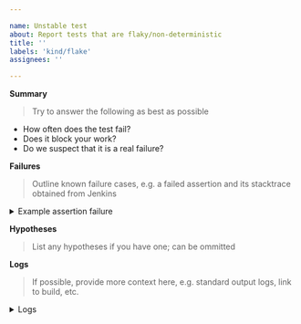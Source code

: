 ```yaml
---

name: Unstable test
about: Report tests that are flaky/non-deterministic
title: ''
labels: 'kind/flake'
assignees: ''

---
```


**Summary**

> Try to answer the following as best as possible

- How often does the test fail?
- Does it block your work?
- Do we suspect that it is a real failure?

**Failures**

> Outline known failure cases, e.g. a failed assertion and its stacktrace obtained from Jenkins

<details><summary>Example assertion failure</summary>
<pre>
Paste the failure here
</pre>
</details>

**Hypotheses**

> List any hypotheses if you have one; can be ommitted

**Logs**

> If possible, provide more context here, e.g. standard output logs, link to build, etc.

<details><summary>Logs</summary>
<pre>
LOGS
</pre>
</details>

